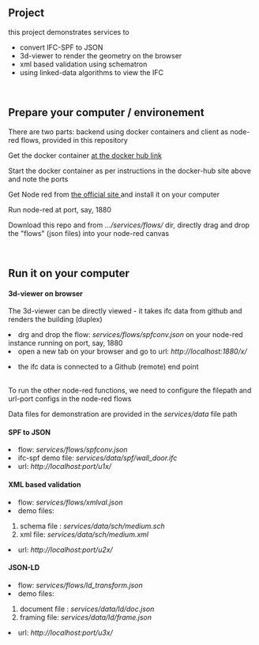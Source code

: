 <h2> Project </h2>
<p>this project demonstrates services to <p>
  <ul>
    <li> convert IFC-SPF to JSON </li>
    <li> 3d-viewer to render the geometry on the browser </li>
    <li> xml based validation using schematron </li>
    <li> using linked-data algorithms to view the IFC </li>
</ul>
<br>
<h2> Prepare your computer / environement </h2>
<p> There are two parts: backend using docker containers and client as node-red flows, provided in this repository</p>
<p> Get the docker container <a href="https://hub.docker.com/repository/docker/nirvik00/ifcproj"> at the docker hub link</a> </p>
<p> Start the docker container as per instructions in the docker-hub site above and note the ports </p>
<p> Get Node red from <a href="https://nodered.org/"> the official site </a> and install it on your computer</p>
<p> Run node-red at port, say, 1880 </p>
<p> Download this repo and from <i>.../services/flows/</i> dir, directly drag and drop the "flows" (json files) into your node-red canvas </p>

<br>
<h2> Run it on your computer </h2>
<h4> 3d-viewer on browser </h4>
<p> The 3d-viewer can be directly viewed - it takes ifc data from github and renders the building (duplex)</p>
<li> drg and drop the flow: <i>services/flows/spfconv.json</i> on your node-red instance running on port, say, 1880</li>
<li> open a new tab on your browser and go to url: <i> http://localhost:1880/x/</i></p>
<li> the ifc data is connected to a Github (remote) end point </li>
  
<br>
<p> To run the other node-red functions, we need to configure the filepath and url-port configs in the node-red flows </p>
<p> Data files for demonstration are provided in the <i>services/data</i> file path </p>

<h4> SPF to JSON </h4>
<li> flow: <i>services/flows/spfconv.json</i>
<li> ifc-spf demo file: <i>services/data/spf/wall_door.ifc</i></li>
<li> url: <i> http://localhost:port/u1x/ </i>

<h4> XML based validation </h4>
<li> flow: <i>services/flows/xmlval.json</i>
<li> demo files: </li>
<ol>
  <li> schema file : <i> services/data/sch/medium.sch</i> </li>    
  <li> xml file: <i>services/data/sch/medium.xml</i></li>
</ol>
<li> url: <i> http://localhost:port/u2x/ </i>

<h4> JSON-LD </h4>
<li> flow: <i>services/flows/ld_transform.json</i>
<li> demo files: </li>
<ol>
  <li> document file : <i> services/data/ld/doc.json</i> </li>    
  <li> framing file: <i>services/data/ld/frame.json</i></li>
</ol>
<li> url: <i> http://localhost:port/u3x/ </i>
